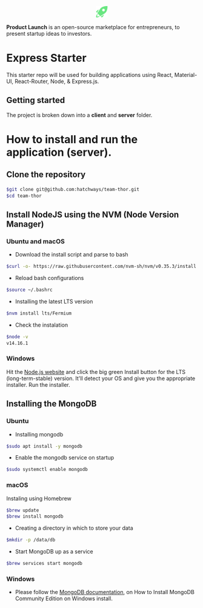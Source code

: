 <p align="center"><img src="images/ic-logo.png" width="30px" alt="Product Launch"></p>

**Product Launch** is an open-source marketplace for entrepreneurs, to present startup ideas to investors.

# Express Starter

This starter repo will be used for building applications using React, Material-UI, React-Router, Node, & Express.js.

## Getting started

The project is broken down into a **client** and **server** folder.

# How to install and run the application (server).

## Clone the repository

```bash
$git clone git@github.com:hatchways/team-thor.git
$cd team-thor
```

## Install NodeJS using the NVM (Node Version Manager)

### Ubuntu and macOS

- Download the install script and parse to bash

```bash
$curl -o- https://raw.githubusercontent.com/nvm-sh/nvm/v0.35.3/install.sh | bash
```

- Reload bash configurations

```bash
$source ~/.bashrc
```

- Installing the latest LTS version

```bash
$nvm install lts/Fermium
```

- Check the instalation

```bash
$node -v
v14.16.1
```

### Windows

Hit the [Node.js website](https://nodejs.org/en/) and click the big green Install button for the LTS (long-term-stable) version. It'll detect your OS and give you the appropriate installer. Run the installer.

## Installing the MongoDB

### Ubuntu

- Installing mongodb

```bash
$sudo apt install -y mongodb
```

- Enable the mongodb service on startup

```bash
$sudo systemctl enable mongodb
```

### macOS

Instaling using Homebrew

```bash
$brew update
$brew install mongodb
```

- Creating a directory in which to store your data

```bash
$mkdir -p /data/db
```

- Start MongoDB up as a service

```bash
$brew services start mongodb
```

### Windows

- Please follow the [MongoDB documentation](https://docs.mongodb.com/manual/tutorial/install-mongodb-on-windows/), on How to Install MongoDB Community Edition on Windows install.
